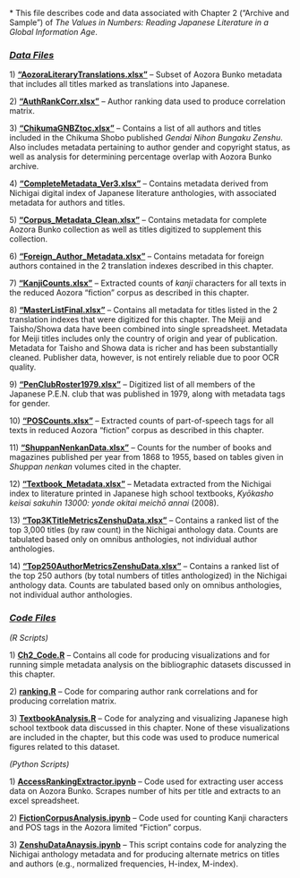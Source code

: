 \* This file describes code and data associated with Chapter 2
(“Archive and Sample”) of *The Values in Numbers: Reading Japanese
Literature in a Global Information Age*.

### ***<u>Data Files</u>*** ###

1\) **<u>“AozoraLiteraryTranslations.xlsx”</u>** – Subset of Aozora Bunko metadata
that includes all titles marked as translations into Japanese.

2\) **<u>“AuthRankCorr.xlsx”</u>** – Author ranking data used to produce
correlation matrix.

3\) **<u>“ChikumaGNBZtoc.xlsx”</u>** – Contains a list of all authors and titles
included in the Chikuma Shobo published *Gendai Nihon Bungaku Zenshu*.
Also includes metadata pertaining to author gender and copyright status,
as well as analysis for determining percentage overlap with Aozora Bunko
archive.

4\) **<u>“CompleteMetadata\_Ver3.xlsx”</u>** – Contains metadata derived from
Nichigai digital index of Japanese literature anthologies, with
associated metadata for authors and titles.

5\) **<u>“Corpus\_Metadata\_Clean.xlsx”</u>** – Contains metadata for complete
Aozora Bunko collection as well as titles digitized to supplement this
collection.

6\) **<u>“Foreign\_Author\_Metadata.xlsx”</u>** – Contains metadata for foreign
authors contained in the 2 translation indexes described in this
chapter.

7\) **<u>“KanjiCounts.xlsx”</u>** – Extracted counts of *kanji* characters for all
texts in the reduced Aozora “fiction” corpus as described in this
chapter.

8\) **<u>“MasterListFinal.xlsx”</u>** – Contains all metadata for titles listed in
the 2 translation indexes that were digitized for this chapter. The
Meiji and Taisho/Showa data have been combined into single spreadsheet.
Metadata for Meiji titles includes only the country of origin and year
of publication. Metadata for Taisho and Showa data is richer and has
been substantially cleaned. Publisher data, however, is not entirely
reliable due to poor OCR quality.

9\) **<u>“PenClubRoster1979.xlsx”</u>** – Digitized list of all members of the
Japanese P.E.N. club that was published in 1979, along with metadata
tags for gender.

10\) **<u>“POSCounts.xlsx”</u>** – Extracted counts of part-of-speech tags for all
texts in reduced Aozora “fiction” corpus as described in this chapter.

11\) **<u>“ShuppanNenkanData.xlsx”</u>** – Counts for the number of books and
magazines published per year from 1868 to 1955, based on tables given in
*Shuppan nenkan* volumes cited in the chapter.

12\) **<u>“Textbook\_Metadata.xlsx”</u>** – Metadata extracted from the Nichigai
index to literature printed in Japanese high school textbooks, *Kyōkasho
keisai sakuhin 13000: yonde okitai meichō annai* (2008).

13\) **<u>“Top3KTitleMetricsZenshuData.xlsx”</u>** – Contains a ranked list of the
top 3,000 titles (by raw count) in the Nichigai anthology data. Counts
are tabulated based only on omnibus anthologies, not individual author
anthologies.

14\) **<u>“Top250AuthorMetricsZenshuData.xlsx”</u>** – Contains a ranked list of
the top 250 authors (by total numbers of titles anthologized) in the
Nichigai anthology data. Counts are tabulated based only on omnibus
anthologies, not individual author anthologies.

### ***<u>Code Files</u>*** ###

*(R Scripts)*

1\) **<u>Ch2\_Code.R</u>** – Contains all code for producing visualizations and for
running simple metadata analysis on the bibliographic datasets discussed
in this chapter.

2\) **<u>ranking.R</u>** – Code for comparing author rank correlations and for
producing correlation matrix.

3\) **<u>TextbookAnalysis.R</u>** – Code for analyzing and visualizing Japanese
high school textbook data discussed in this chapter. None of these
visualizations are included in the chapter, but this code was used to
produce numerical figures related to this dataset.

*(Python Scripts)*

1\) **<u>AccessRankingExtractor.ipynb</u>** – Code used for extracting user
access data on Aozora Bunko. Scrapes number of hits per title and
extracts to an excel spreadsheet.

2\) **<u>FictionCorpusAnalysis.ipynb</u>** – Code used for counting Kanji
characters and POS tags in the Aozora limited “Fiction” corpus.

3\) **<u>ZenshuDataAnaysis.ipynb</u>** – This script contains code for analyzing
the Nichigai anthology metadata and for producing alternate metrics on
titles and authors (e.g., normalized frequencies, H-index, M-index).
